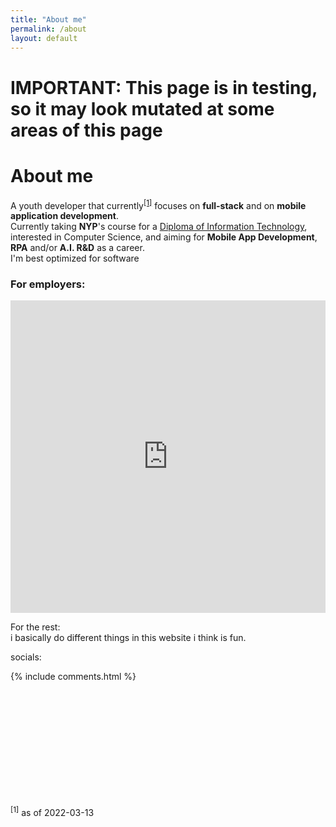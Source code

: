 ```yaml
---
title: "About me"
permalink: /about
layout: default
---
```


# IMPORTANT: This page is in testing, so it may look mutated at some areas of this page

# About me
A youth developer that currently<sup><a href="#1">[1]</a></sup> focuses on **full-stack** and on **mobile application development**.<br>
Currently taking **NYP**'s course for a <a href="https://www.nyp.edu.sg/schools/sit/full-time-courses/information-technology.html" target="_blank">Diploma of Information Technology</a>, interested in Computer Science, and aiming for **Mobile App Development**, **RPA** and/or **A.I. R&D** as a career.<br>I'm best optimized for software

### For employers:<br>
<!-- GOOGLE DRIVE -->
<!-- <iframe src="https://drive.google.com/file/d/1RRsTkrYlV3bz_OphYOpSgIBUOGze5P5N/preview" style="width:100%; height:100vh;" frameborder="0"></iframe><br> -->

<!-- <embed src="/static/PDF/resume_internship_2.pdf" style="min-height:100vh;min-width:100%;"> -->

<iframe src="https://docs.google.com/viewer?embedded=true&url=http%3A%2F%2Farifhamed.github.io%2Fstatic%2FPDF%2Fresume_internship_2.pdf" frameborder="no" style="position: relative; min-width: 100%; height: 500px; margin: 0 auto;"></iframe>


For the rest:<br>
i basically do different things in this website i think is fun.

socials:<br>
<div class="container">
    <div class="row row-cols-6">
        <a class="col btn btn-dark" style="background-color:#333;" href="https://codepen.io/arifhamed" target="_blank"><i class="fab fa-codepen"></i></a>
        <a class="col btn btn-dark" style="background-color:#333;" href="https://twitter.com/arifhamed5" target="_blank"><i class="fab fa-twitter"></i></a>
        <a class="col btn btn-dark" style="background-color:#333;" href="https://github.com/arifhamed" target="_blank"><i class="fab fa-github"></i></a>
        <a class="col btn btn-dark" style="background-color:#333;" href="https://www.linkedin.com/in/muhammad-arif-bin-hamed-6a7425201/" target="_blank"><i class="fab fa-linkedin"></i></a>
        <a class="col btn btn-dark" style="background-color:#333;" href="https://www.youtube.com/channel/UCfY7A_tKkdvwAqtW392ia8Q" target="_blank"><i class="fab fa-youtube"></i></a>
        <a class="col btn btn-dark" style="background-color:#333;" href="https://instagram.com/arifstocrat" target="_blank"><i class="fab fa-instagram"></i></a>
        <a class="col btn btn-dark" style="background-color:#333;" href="https://www.quora.com/profile/Muhammad-Arif-Bin-Hamed" target="_blank"><i class="fab fa-quora"></i></a>
        <a class="col btn btn-dark" style="background-color:#333;" href="https://www.reddit.com/user/arifstotle300" target="_blank"><i class="fab fa-reddit"></i></a>
        <a class="col btn btn-dark" style="background-color:#333;" href="https://stackoverflow.com/users/8790222/morph-ballhttps://stackoverflow.com/users/8790222/morph-ball" target="_blank"><i class="fab fa-stack-overflow"></i></a>
        <a class="col btn btn-dark" style="background-color:#333;" href="https://steamcommunity.com/id/arifstocrat/" target="_blank"><i class="fab fa-steam"></i></a>
        <a class="col btn btn-dark" style="background-color:#333;" href="https://arifhamed.tumblr.com/" target="_blank"><i class="fab fa-tumblr"></i></a>
        <a class="col btn btn-dark" style="background-color:#333;" href="https://www.twitch.tv/arifstocrat" target="_blank"><i class="fab fa-twitch"></i></a>
    </div>
</div>

{% include comments.html %}

<br>
<br>
<br>
<br>
<br>
<br>
<br>
<br>
<br>
<br>
<span id="list"></span>

<span id="1"><sup>[1]</sup> as of <span class="date">2022-03-13</span></span>